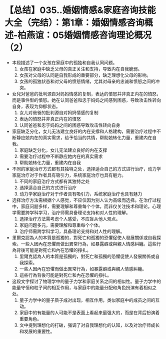 # 【总结】035..婚姻情感&家庭咨询技能大全（完结）：第1章：婚姻情感咨询概述-柏燕谊：05婚姻情感咨询理论概况（2）

-   本段描述了一个女孩在家庭中的孤独和自我认同问题。
    1.  女孩在家庭中缺乏父母的真正关注和支持，导致内在自我脆弱。
    2.  女孩对父母的认同是自我形成的重要部分，缺乏理想化父母的影响。
    3.  女孩的孤独状态和对父母的愤怒情绪，尤其对母亲的忠诚和愤怒之间的冲突。
-   女兒对爸爸的批判源自对妈妈情感的复制，表达的憤怒并非真正内在的憤怒，而是事件型的憤怒。她在认同爸爸和忠于妈妈之间感到困惑，导致攻击性转向自身，表现为抑郁状态。
    1.  女儿对爸爸的批判源自对妈妈情感的复制
    2.  表达的憤怒并非真正内在的憤怒
    3.  认同爸爸和忠于妈妈之间的困惑导致攻击性转向自身
-   家庭缺乏分化，女儿无法建立良好的内在支撑和人格建构，需要治疗过程中不断静应她内在的真实需求，给予恰当的共情，帮助她转化力量，重建内在自我。
    1.  家庭缺乏分化，女儿无法建立良好的内在支撑
    2.  需要治疗过程中不断静应她内在的真实需求
    3.  帮助她转化力量，重建内在自我
-   不同的家庭治疗方式都有其独特之处，选择适合自己的方式进行治疗，动力学家庭治疗对于作者具有吸引力，系统家庭治疗也具有魅力。
    1.  不同的家庭治疗方式都有其独特之处
    2.  选择适合自己的方式进行治疗
    3.  动力学家庭治疗对于作者具有吸引力，系统家庭治疗也具有魅力
-   选择治疗方法需根据个人感觉，不应仅因为别人认为高级而选择。在治疗过程中，家庭问题多样，需要理解和尊重每个个体，而非仅关注技术和理论。心理学需要跨学科学习，治疗师需具备理论支持和对人性的理解。
    1.  选择治疗方法需考虑个人感受，不应盲从他人观点。
    2.  家庭问题多元，需要理解和尊重每个个体。
    3.  治疗师需跨学科学习，具备理论支持和对人性的理解。
-   里爾克認為人的本質是孤獨的，對死亡和孤獨的恐懼促使人發展關係或自我探索。一些人因內在恐懼而做出異常行為，如暴露癖或與親人情感糾纏。這些行為背後可能是對死亡和內在恐懼的掙扎。
    1.  里爾克認為人的本質是孤獨的，對死亡和孤獨的恐懼促使人發展關係或自我探索。
    2.  一些人因內在恐懼而做出異常行為，如暴露癖或與親人情感糾纏。
    3.  這些行為背後可能是對死亡和內在恐懼的掙扎。
-   这段文字探讨了物理学中的量子力学和家庭关系之间的相似性。量子力学中的能量守恒和粒子间的相互作用，与家庭中的能量分配和角色扮演有着相似之处。
    1.  量子力学中的量子质子成对出现，相互作用，类似家庭中的成员之间的互动。
    2.  家庭中的有能量的人可能不是表面上看起来最强大的，而是在背后扮演着重要角色。
    3.  文中提到理想化的打破，强调了对自我理想化的认知，以及对治疗师成长和发展的重要性。